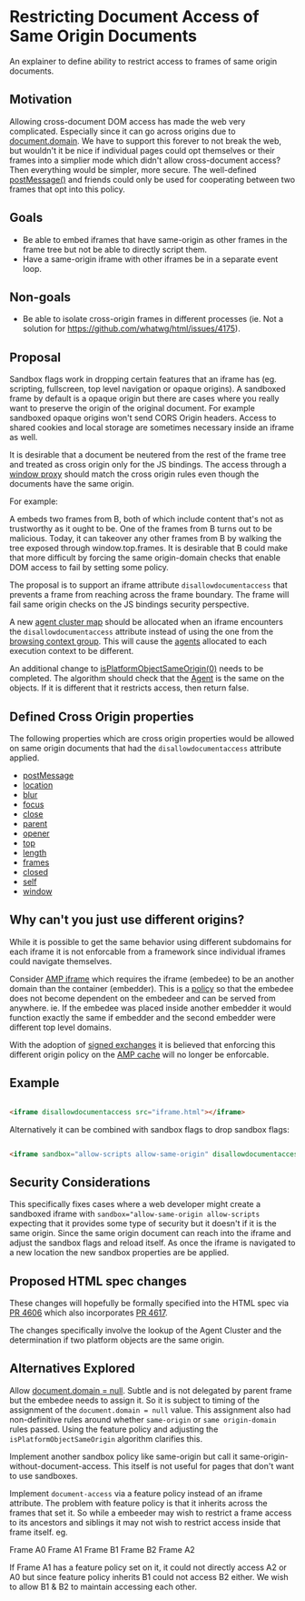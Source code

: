 # Restricting Document Access of Same Origin Documents
An explainer to define ability to restrict access to frames of same origin documents.

## Motivation

Allowing cross-document DOM access has made the web very complicated. Especially since
it can go across origins due to [document.domain](https://developer.mozilla.org/en-US/docs/Web/API/Document/domain).
We have to support this forever to not break the web, but wouldn't it be nice if
individual pages could opt themselves or their frames into a simplier mode which
didn't allow cross-document access? Then everything would be simpler, more secure.
The well-defined [postMessage()](https://developer.mozilla.org/en-US/docs/Web/API/Window/postMessage)
and friends could only be used for cooperating between two frames that opt into this policy.

## Goals

- Be able to embed iframes that have same-origin as other frames in the frame tree but
  not be able to directly script them.
- Have a same-origin iframe with other iframes be in a separate event loop.

## Non-goals

- Be able to isolate cross-origin frames in different processes (ie. Not a solution for
https://github.com/whatwg/html/issues/4175).

## Proposal

Sandbox flags work in dropping certain features that an iframe has (eg. scripting,
fullscreen, top level navigation or opaque origins). A sandboxed frame by default
is a opaque origin but there are cases where you really want to preserve the origin
of the original document. For example sandboxed opaque origins won't send CORS
Origin headers. Access to shared cookies and local storage are sometimes
necessary inside an iframe as well.

It is desirable that a document be neutered from the rest of the frame tree and
treated as cross origin only for the JS bindings. The access through a
[window proxy](https://html.spec.whatwg.org/#windowproxy) should match the
cross origin rules even though the documents have the same origin.

For example:

A embeds two frames from B, both of which include content that's not as
trustworthy as it ought to be. One of the frames from B turns out to be malicious.
Today, it can takeover any other frames from B by walking the tree exposed
through window.top.frames. It is desirable that B could make that more difficult
by forcing the same origin-domain checks that enable DOM access to fail by setting
some policy.

The proposal is to support an iframe attribute `disallowdocumentaccess` that prevents
a frame from reaching across the frame boundary. The frame will fail same origin checks
on the JS bindings security perspective.

A new [agent cluster map](https://html.spec.whatwg.org/multipage/browsers.html#agent-cluster-map)
should be allocated when an iframe encounters the `disallowdocumentaccess` attribute instead
of using the one from the [browsing context group](https://html.spec.whatwg.org/multipage/browsers.html#browsing-context-group).
This will cause the [agents](https://html.spec.whatwg.org/multipage/webappapis.html#obtain-similar-origin-window-agent)
allocated to each execution context to be different.

An additional change to [isPlatformObjectSameOrigin(0)](https://html.spec.whatwg.org/#isplatformobjectsameorigin-(-o-))
needs to be completed. The algorithm should check that the [Agent](https://tc39.es/ecma262/#sec-agents) is the same on 
the objects. If it is different that it restricts access, then return false.

## Defined Cross Origin properties
The following properties which are cross origin properties would be allowed on same
origin documents that had the `disallowdocumentaccess` attribute applied.

- [postMessage](https://developer.mozilla.org/en-US/docs/Web/API/Window/postMessage)
- [location](https://developer.mozilla.org/en-US/docs/Web/API/Location)
- [blur](https://developer.mozilla.org/en-US/docs/Web/API/Window/blur)
- [focus](https://developer.mozilla.org/en-US/docs/Web/API/Window/focus)
- [close](https://developer.mozilla.org/en-US/docs/Web/API/Window/close)
- [parent](https://developer.mozilla.org/en-US/docs/Web/API/Window/parent)
- [opener](https://developer.mozilla.org/en-US/docs/Web/API/Window/opener)
- [top](https://developer.mozilla.org/en-US/docs/Web/API/Window/top)
- [length](https://developer.mozilla.org/en-US/docs/Web/API/Window/length)
- [frames](https://developer.mozilla.org/en-US/docs/Web/API/Window/frames)
- [closed](https://developer.mozilla.org/en-US/docs/Web/API/Window/closed)
- [self](https://developer.mozilla.org/en-US/docs/Web/API/Window/self)
- [window](https://developer.mozilla.org/en-US/docs/Web/API/Window/window)

## Why can't you just use different origins?

While it is possible to get the same behavior using different subdomains
for each iframe it is not enforcable from a framework since individual
iframes could navigate themselves.

Consider [AMP iframe](https://www.ampproject.org/docs/reference/components/amp-iframe)
which requires the iframe (embedee) to be an another domain than the
container (embedder). This is a [policy](https://github.com/ampproject/amphtml/blob/master/spec/amp-iframe-origin-policy.md)
so that the embedee does not become dependent on the embedeer and can
be served from anywhere. ie. If the embedee was placed inside another
embedder it would function exactly the same if embedder and the second
embedder were different top level domains.

With the adoption of [signed exchanges](https://wicg.github.io/webpackage/draft-yasskin-http-origin-signed-responses.html)
it is believed that enforcing this different origin policy on the
[AMP cache](https://github.com/ampproject/amphtml/issues/20848) will no longer
be enforcable.

## Example

```html

<iframe disallowdocumentaccess src="iframe.html"></iframe>

```

Alternatively it can be combined with sandbox flags to drop sandbox flags:

```html

<iframe sandbox="allow-scripts allow-same-origin" disallowdocumentaccess src="iframe.html"></iframe>

```

## Security Considerations

This specifically fixes cases where a web developer might create a sandboxed
iframe with `sandbox="allow-same-origin allow-scripts` expecting that it provides
some type of security but it doesn't if it is the same origin. Since the
same origin document can reach into the iframe and adjust the sandbox flags
and reload itself. As once the iframe is navigated to a new location the new
sandbox properties are be applied.

## Proposed HTML spec changes

These changes will hopefully be formally specified into the HTML spec via
[PR 4606](https://github.com/whatwg/html/pull/4606) which also incorporates
[PR 4617](https://github.com/whatwg/html/pull/4617).

The changes specifically involve the lookup of the Agent Cluster and the
determination if two platform objects are the same origin.

## Alternatives Explored

Allow [document.domain = null](https://github.com/whatwg/html/issues/2757). Subtle
and is not delegated by parent frame but the embedee needs to assign it. So it is
subject to timing of the assignment of the `document.domain = null` value. This
assignment also had non-definitive rules around whether `same-origin` or
`same origin-domain` rules passed. Using the feature policy and adjusting
the `isPlatformObjectSameOrigin` algorithm clarifies this.

Implement another sandbox policy like same-origin but call it
same-origin-without-document-access. This itself is not useful for pages
that don't want to use sandboxes.

Implement `document-access` via a feature policy instead of an iframe
attribute. The problem with feature policy is that it inherits across
the frames that set it. So while a embeeder may wish to restrict a frame
access to its ancestors and siblings it may not wish to restrict access
inside that frame itself.
eg.

Frame A0
 Frame A1
  Frame B1
  Frame B2
 Frame A2
 
If Frame A1 has a feature policy set on it, it could not directly access
A2 or A0 but since feature policy inherits B1 could not access B2 either.
We wish to allow B1 & B2 to maintain accessing each other.
